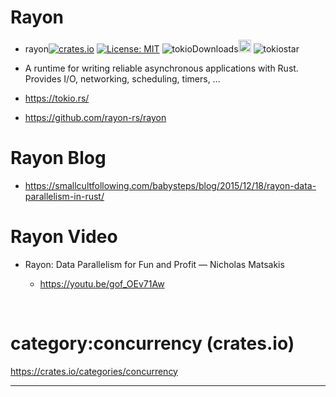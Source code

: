 # Rayon

  - rayon[![crates.io](https://img.shields.io/crates/v/tokio.svg)](https://crates.io/crates/tokio)
[![License: MIT](https://img.shields.io/badge/License-MIT-yellow.svg)](https://opensource.org/licenses/MIT)
![tokioDownloads](https://img.shields.io/crates/d/tokio.svg)<a href="https://github.com/tokio-rs/tokio"><img alt="githubicon" width="20px" src="https://user-images.githubusercontent.com/67513038/218287708-001511d7-1cce-42d3-92d2-4a61193b38f0.png" /></a>
![tokiostar](https://img.shields.io/github/stars/tokio-rs/tokio.svg)


  - A runtime for writing reliable asynchronous applications with Rust. Provides I/O, networking, scheduling, timers, ...

  - https://tokio.rs/

  - https://github.com/rayon-rs/rayon
  
# Rayon Blog
  
  - https://smallcultfollowing.com/babysteps/blog/2015/12/18/rayon-data-parallelism-in-rust/
  
# Rayon Video

  - Rayon: Data Parallelism for Fun and Profit — Nicholas Matsakis
  
    - https://youtu.be/gof_OEv71Aw
  
  

<br>

# category:concurrency (crates.io)

https://crates.io/categories/concurrency

<hr>
